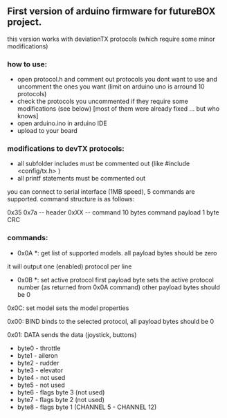 ## First version of arduino firmware for futureBOX project.

this version works with deviationTX protocols (which require some minor modifications)


### how to use:
- open protocol.h and comment out protocols you dont want to use and uncomment the ones you want (limit on arduino uno is arround 10 protocols)
- check the protocols you uncommented if they require some modifications (see below) [most of them were already fixed ... but who knows]
- open arduino.ino in arduino IDE
- upload to your board

### modifications to devTX protocols:
- all subfolder includes must be commented out (like #include <config/tx.h> )
- all printf statements must be commented out 

you can connect to serial interface (1MB speed), 5 commands are supported. command structure is as follows:

0x35 0x7a -- header
0xXX -- command
10 bytes command payload
1 byte CRC

### commands:
* 0x0A *: get list of supported models.
all payload bytes should be zero

it will output one (enabled) protocol per line

* 0x0B *: set active protocol
first payload byte sets the active protocol number (as returned from 0x0A command)
other payload bytes should be 0

0x0C: set model
sets the model properties

0x00: BIND
binds to the selected protocol, all payload bytes should be 0

0x01: DATA
sends the data (joystick, buttons)

* byte0 - throttle
* byte1 - aileron
* byte2 - rudder
* byte3 - elevator
* byte4 - not used
* byte5 - not used
* byte6 - flags byte 3 (not used)
* byte7 - flags byte 2 (not used)
* byte8 - flags byte 1 (CHANNEL 5 - CHANNEL 12)